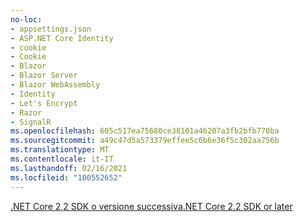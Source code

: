 ```yaml
---
no-loc:
- appsettings.json
- ASP.NET Core Identity
- cookie
- Cookie
- Blazor
- Blazor Server
- Blazor WebAssembly
- Identity
- Let's Encrypt
- Razor
- SignalR
ms.openlocfilehash: 605c517ea75680ce38101a46207a3fb2bfb770ba
ms.sourcegitcommit: a49c47d5a573379effee5c6b6e36f5c302aa756b
ms.translationtype: MT
ms.contentlocale: it-IT
ms.lasthandoff: 02/16/2021
ms.locfileid: "100552652"
---
```

[<span data-ttu-id="fca6e-101">.NET Core 2,2 SDK o versione successiva</span><span class="sxs-lookup"><span data-stu-id="fca6e-101">.NET Core 2.2 SDK or later</span></span>](https://dotnet.microsoft.com/download/dotnet-core)
